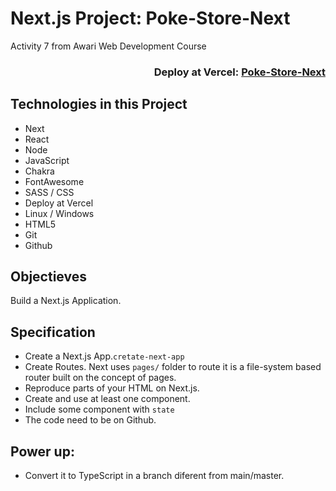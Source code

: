 # Next.js Project: Poke-Store-Next
Activity 7 from Awari Web Development Course  
  
<div align="right">
  
### Deploy at Vercel: <a href="https://poke-store-next-git-vercel-malanski.vercel.app/">Poke-Store-Next</a>  
  
</div>  
  
## Technologies in this Project
- Next
- React
- Node
- JavaScript
- Chakra
- FontAwesome
- SASS / CSS
- Deploy at Vercel
- Linux / Windows
- HTML5
- Git
- Github  
  
## Objectieves
Build a Next.js Application.  
  
## Specification
- Create a Next.js App.`cretate-next-app` 
- Create Routes. Next uses `pages/` folder to route it is a file-system based router built on the concept of pages.
- Reproduce parts of your HTML on Next.js.
- Create and use at least one component.
- Include some component with `state`
- The code need to be on Github.  
  
## Power up:  
- Convert it to TypeScript in a branch diferent from main/master.  
  
